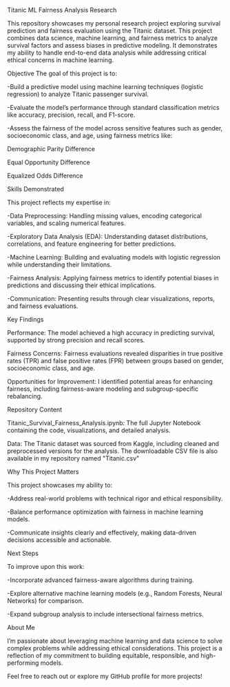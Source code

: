 Titanic ML Fairness Analysis Research



This repository showcases my personal research project exploring survival prediction and fairness evaluation using the Titanic dataset. This project combines data science, machine learning, and fairness metrics to analyze survival factors and assess biases in predictive modeling. It demonstrates my ability to handle end-to-end data analysis while addressing critical ethical concerns in machine learning.

Objective
The goal of this project is to:

-Build a predictive model using machine learning techniques (logistic regression) to analyze Titanic passenger survival.


-Evaluate the model’s performance through standard classification metrics like accuracy, precision, recall, and F1-score.


-Assess the fairness of the model across sensitive features such as gender, socioeconomic class, and age, using fairness metrics like:


  Demographic Parity Difference


  Equal Opportunity Difference


  Equalized Odds Difference


  Skills Demonstrated


This project reflects my expertise in:

-Data Preprocessing: Handling missing values, encoding categorical variables, and scaling numerical features.


-Exploratory Data Analysis (EDA): Understanding dataset distributions, correlations, and feature engineering for better predictions.


-Machine Learning: Building and evaluating models with logistic regression while understanding their limitations.


-Fairness Analysis: Applying fairness metrics to identify potential biases in predictions and discussing their ethical implications.


-Communication: Presenting results through clear visualizations, reports, and fairness evaluations.



Key Findings


Performance: The model achieved a high accuracy in predicting survival, supported by strong precision and recall scores.


Fairness Concerns: Fairness evaluations revealed disparities in true positive rates (TPR) and false positive rates (FPR) between groups based on gender, socioeconomic class, and age.


Opportunities for Improvement: I identified potential areas for enhancing fairness, including fairness-aware modeling and subgroup-specific rebalancing.


Repository Content


Titanic_Survival_Fairness_Analysis.ipynb: The full Jupyter Notebook containing the code, visualizations, and detailed analysis.


Data: The Titanic dataset was sourced from Kaggle, including cleaned and preprocessed versions for the analysis. The downloadable CSV file is also available in my repository named "Titanic.csv"


Why This Project Matters


This project showcases my ability to:


-Address real-world problems with technical rigor and ethical responsibility.


-Balance performance optimization with fairness in machine learning models.


-Communicate insights clearly and effectively, making data-driven decisions accessible and actionable.


Next Steps


To improve upon this work:


-Incorporate advanced fairness-aware algorithms during training.


-Explore alternative machine learning models (e.g., Random Forests, Neural Networks) for comparison.


-Expand subgroup analysis to include intersectional fairness metrics.



About Me


I’m passionate about leveraging machine learning and data science to solve complex problems while addressing ethical considerations. This project is a reflection of my commitment to building equitable, responsible, and high-performing models.

Feel free to reach out or explore my GitHub profile for more projects!
